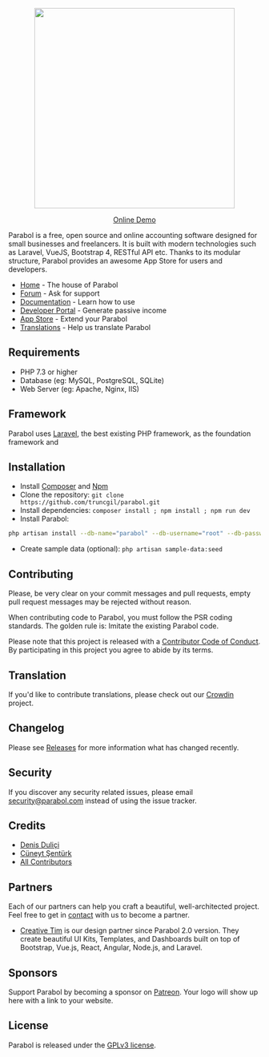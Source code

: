<p align="center"><a href="https://parabol.truncgil.com" target="_blank"><img src="https://app.parabol.truncgil.com/public/img/parabol.svg" width="400"></a></p>

<p align="center">
  <a href="https://editor.truncgil.com">Online Demo</a>
</p>


Parabol is a free, open source and online accounting software designed for small businesses and freelancers. It is built with modern technologies such as Laravel, VueJS, Bootstrap 4, RESTful API etc. Thanks to its modular structure, Parabol provides an awesome App Store for users and developers.

* [Home](https://parabol.truncgil.com) - The house of Parabol
* [Forum](https://parabol.truncgil.com/forum) - Ask for support
* [Documentation](https://parabol.truncgil.com/docs) - Learn how to use
* [Developer Portal](https://developer.parabol.com) - Generate passive income
* [App Store](https://parabol.truncgil.com/apps) - Extend your Parabol
* [Translations](https://crowdin.com/project/parabol) - Help us translate Parabol

## Requirements

* PHP 7.3 or higher
* Database (eg: MySQL, PostgreSQL, SQLite)
* Web Server (eg: Apache, Nginx, IIS)

## Framework

Parabol uses [Laravel](http://laravel.com), the best existing PHP framework, as the foundation framework and

## Installation

* Install [Composer](https://getcomposer.org/download) and [Npm](https://nodejs.org/en/download)
* Clone the repository: `git clone https://github.com/truncgil/parabol.git`
* Install dependencies: `composer install ; npm install ; npm run dev`
* Install Parabol:

```bash
php artisan install --db-name="parabol" --db-username="root" --db-password="pass" --admin-email="admin@company.com" --admin-password="123456"
```

* Create sample data (optional): `php artisan sample-data:seed`

## Contributing

Please, be very clear on your commit messages and pull requests, empty pull request messages may be rejected without reason.

When contributing code to Parabol, you must follow the PSR coding standards. The golden rule is: Imitate the existing Parabol code.

Please note that this project is released with a [Contributor Code of Conduct](https://parabol.truncgil.com/conduct). By participating in this project you agree to abide by its terms.

## Translation

If you'd like to contribute translations, please check out our [Crowdin](https://crowdin.com/project/parabol) project.

## Changelog

Please see [Releases](../../releases) for more information what has changed recently.

## Security

If you discover any security related issues, please email security@parabol.com instead of using the issue tracker.

## Credits

* [Denis Duliçi](https://github.com/denisdulici)
* [Cüneyt Şentürk](https://github.com/cuneytsenturk)
* [All Contributors](../../contributors)

## Partners

Each of our partners can help you craft a beautiful, well-architected project. Feel free to get in [contact](https://parabol.truncgil.com/contact) with us to become a partner.

* [Creative Tim](https://www.creative-tim.com) is our design partner since Parabol 2.0 version. They create beautiful UI Kits, Templates, and Dashboards built on top of Bootstrap, Vue.js, React, Angular, Node.js, and Laravel.

## Sponsors

Support Parabol by becoming a sponsor on [Patreon](https://www.patreon.com/parabol). Your logo will show up here with a link to your website.

## License

Parabol is released under the [GPLv3 license](LICENSE.txt).
